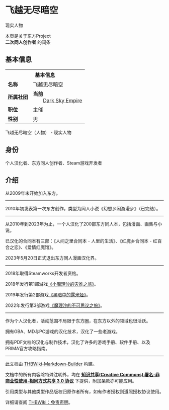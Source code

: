 # 飞越无尽暗空

<!-- source html: G:\repos\THBWiki-Markdown-Builder\THBWikiMarkdown\Temp\main\5\54\ns0%3A%E9%A3%9E%E8%B6%8A%E6%97%A0%E5%B0%BD%E6%9A%97%E7%A9%BA.html -->

现实人物

本页是关于东方Project  
 **二次同人创作者** 的词条
## 基本信息

<table><tbody><tr><th colspan="3">基本信息</th></tr><tr><td class="label"><b>名称</b></td><td> 飞越无尽暗空 </td></tr><tr><td class="label"><b>所属社团</b></td><td><b>当前</b><div style="margin-left:2em;"><a href="./Dark_Sky_Empire.md" title="Dark Sky Empire">Dark Sky Empire</a></div></td></tr><tr><td class="label"><b>职位</b></td><td>主催</td></tr><tr><td class="label"><b>性别</b></td><td>男</td></tr></tbody></table>

飞越无尽暗空（人物） - 现实人物
## 身份
  
个人汉化者、东方同人创作者、Steam游戏开发者
  

## 介绍
  
从2009年末开始加入东方。
  

___

  
2010年初发表第一次东方创作，类型为同人小说《幻想乡闲游漫步》（已完结）。
  

___

  
从2010年到2023年为止，一个人汉化了200部东方同人本，包括漫画、画集与小说。
  
  
已汉化的合同本有三部：《人间之里合同本 - 人里的生活》、《红魔乡合同本 - 红百合之恋》、《爱情红魔馆》。
  
  
2023年5月20日正式退出东方同人漫画汉化界。
  

___

  
2018年取得Steamworks开发者资格。
  
  
2018年发行第1部游戏[《小魔理沙的灾难之旅》](./Little_Marisa's_Disaster_Journey.md)。
  
  
2019年发行第2部游戏[《黑暗中的露米娅》](./Rumia_in_the_darkness.md)。
  
  
2022年发行第3部游戏[《魔理沙的不可思议之旅》](./Marisa's_Inconceivable_Journey.md)。
  

___

  
作为个人汉化者，活动范围不局限于东方圈，在东方以外的领域也很活跃。
  
  
拥有GBA、MD与PC游戏的汉化技术，汉化了一些老游戏。
  
  
拥有PDF文档的汉化与制作技术，汉化了许多的游戏手册、软件手册、以及PRIMA官方攻略指南。
  





---

此文档由 [THBWiki-Markdown-Builder](https://github.com/Delsin-Yu/THBWiki-Markdown-Builder) 构建。

文档中的所有内容除特殊注明外，均在 [**知识共享(Creative Commons) 署名-非商业性使用-相同方式共享 3.0 协议**](https://creativecommons.org/licenses/by-sa/3.0/deed.zh-hans) 下提供，附加条款亦可能应用。

引用类型与其他类型作品版权归原作者所有，如有作者授权则遵照授权协议使用。

详细请查阅 [THBWiki：免责声明](https://thbwiki.cc/THBWiki:%E5%85%8D%E8%B4%A3%E5%A3%B0%E6%98%8E)。

